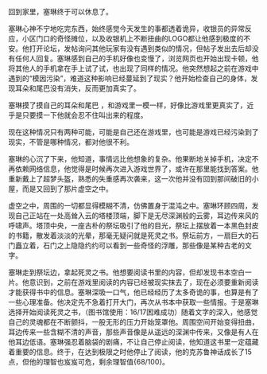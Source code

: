 回到家里，塞琳终于可以休息了。

塞琳心神不宁地吃完东西，始终感觉今天发生的事都透着诡异，收银员的异常反应，小区门口的奇怪摊位，以及收银机上不断扭曲的LOGO都让他感到极度的不安。他打开论坛，发帖询问其他玩家有没有遇到类似的情况，但帖子发出去后却没有任何人回复。塞琳感到自己的手机好像也变慢了，浏览网页也开始出现卡顿，他将其他人的手机拿在手上试了试，也出现了同样的情况。他突然想起之前在游戏中遇到的“模因污染”，难道这种影响已经蔓延到了现实？他开始检查自己的身体，发现耳朵和尾巴没有消失，反而更加真实了。

塞琳摸了摸自己的耳朵和尾巴 ，和游戏里一模一样，好像比游戏里更真实了，近乎是只要摸一下他就会忍不住叫出来的程度。

现在这种情况只有两种可能，可能是自己还在游戏里，也可能是游戏已经污染到了现实，不管是哪种情况，都对他很不利。

塞琳的心沉了下来，他知道，事情远比他想象的复杂。他果断地关掉手机，决定不再依赖网络信息，他觉得是时候再次进入游戏世界了，或许在那里能找到答案。他重新戴上了超梦头盔，熟悉的失重感再次袭来，这一次他并没有回到那间破旧的小屋，而是又回到了那片虚空之中。

虚空之中，周围的一切都显得模糊不清，仿佛置身于混沌之中。塞琳环顾四周，发现自己正站在一处高耸入云的塔楼顶端，脚下是无尽深渊般的云雾，耳边传来风的呼啸声。塔顶中央，一座古朴的祭坛吸引了他的目光，祭坛上摆放着一本黑色封皮的书籍，散发着淡淡的光晕，那毫无疑问就是死灵之书。祭坛前方，一扇巨大的石门矗立着，石门之上隐隐约约可以看到一些奇怪的浮雕，那些像是某种古老的文字。

塞琳走到祭坛边，拿起死灵之书。他想要阅读书里的内容，但却发现书本空白一片。他意识到，之前在游戏里阅读的内容已经被现实抹去了，现在必须要重新阅读才能获得书中的信息。塞琳深吸一口气，他已经经历了太多奇诡的事，也算是有了一些心理准备。他决定先不急着打开大门，再次从书本中获取一些情报。于是塞琳选择开始阅读死灵之书，（图书馆使用：16/17困难成功）随着文字的深入，他感觉自己的灵魂都在不断颤抖，一股无形的压力开始笼罩他。周围空间开始变得扭曲，耳边传来一些含糊不清的声音，那些声音像是从遥远的深渊中传来，又像是有人在他耳边低语。塞琳强忍着脑袋的剧痛，不让自己停止阅读，他知道这书里一定蕴藏着重要的信息。终于，在达到极限之时他停止了阅读，他的克苏鲁神话成长了15点，但他的理智也岌岌可危，剩余理智值{68/100}。